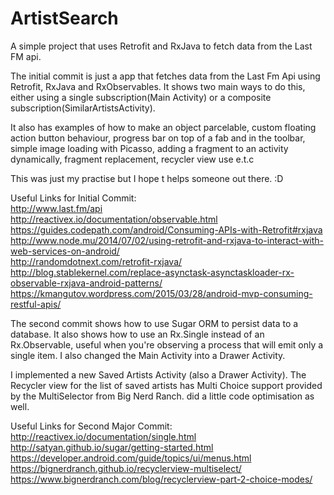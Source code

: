 # ArtistSearch
A simple project that uses Retrofit and RxJava to fetch data from the Last FM api.

The initial commit is just a app that fetches data from the Last Fm Api using Retrofit, RxJava and
RxObservables.
It shows two main ways to do this, either using a single subscription(Main Activity) or a composite
subscription(SimilarArtistsActivity).

It also has examples of how to make an object parcelable, custom floating action button behaviour,
progress bar on top of a fab and in the toolbar, simple image loading with Picasso, adding a
fragment to an activity dynamically, fragment replacement, recycler view use e.t.c

This was just my practise but I hope t helps someone out there. :D

Useful Links for Initial Commit:<br />
http://www.last.fm/api<br />
http://reactivex.io/documentation/observable.html<br />
https://guides.codepath.com/android/Consuming-APIs-with-Retrofit#rxjava<br />
http://www.node.mu/2014/07/02/using-retrofit-and-rxjava-to-interact-with-web-services-on-android/<br />
http://randomdotnext.com/retrofit-rxjava/<br />
http://blog.stablekernel.com/replace-asynctask-asynctaskloader-rx-observable-rxjava-android-patterns/<br />
https://kmangutov.wordpress.com/2015/03/28/android-mvp-consuming-restful-apis/<br />

The second commit shows how to use Sugar ORM to persist data to a database. It also shows how to use
an Rx.Single instead of an Rx.Observable,  useful when you're observing a process that will emit
only a single item. I also changed the Main Activity into a Drawer Activity.

I implemented a new Saved Artists Activity (also a Drawer Activity). The Recycler view for the list
of saved artists has Multi Choice support provided by the MultiSelector from Big Nerd Ranch.
did a little code optimisation as well.

Useful Links for Second Major Commit:<br />
http://reactivex.io/documentation/single.html<br />
http://satyan.github.io/sugar/getting-started.html<br />
https://developer.android.com/guide/topics/ui/menus.html<br />
https://bignerdranch.github.io/recyclerview-multiselect/<br />
https://www.bignerdranch.com/blog/recyclerview-part-2-choice-modes/<br />
